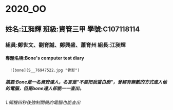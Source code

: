 # 2020_OO
## 姓名:江昶輝 班級:資管三甲 學號:C107118114
### 組員:鄭世文、劉育誠、鄭興盛、蕭育州  組長:江昶輝
#### 專題名稱:Bone's computer test diary
      ![bone](S__76947522.jpg "骨影")
##### 摘要:Bone是一名資安達人，名言是"不要把我當白痴"，曾經有無數的方式進入他的電腦，但是bone達人卻能一一查出。
######      1.開機四秒後強制關機的電腦也能查出
